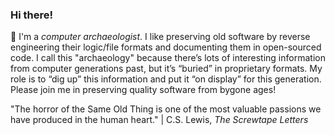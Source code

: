 ### Hi there!
💾 I'm a _computer archaeologist_. I like preserving old software by reverse engineering their logic/file formats and documenting them in open-sourced code. I call this "archaeology" because there’s lots of interesting information from computer generations past, but it’s “buried” in proprietary formats. My role is to “dig up” this information and put it “on display” for this generation. Please join me in preserving quality software from bygone ages!

"The horror of the Same Old Thing is one of the most valuable passions we have produced in the human heart." | C.S. Lewis, _The Screwtape Letters_

<!--
**npjg/npjg** is a ✨ _special_ ✨ repository because its `README.md` (this file) appears on your GitHub profile.

Here are some ideas to get you started:

- 🔭 I’m currently working on ...
- 🌱 I’m currently learning ...
- 👯 I’m looking to collaborate on ...
- 🤔 I’m looking for help with ...
- 💬 Ask me about ...
- 📫 How to reach me: ...
- 😄 Pronouns: ...
- ⚡ Fun fact: ...
-->
